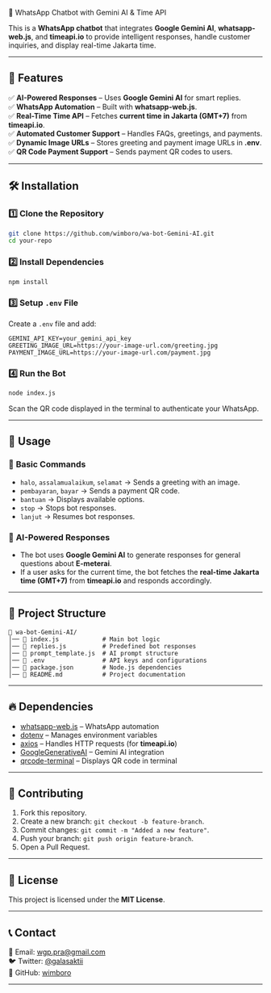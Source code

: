 📲 WhatsApp Chatbot with Gemini AI & Time API  

This is a **WhatsApp chatbot** that integrates **Google Gemini AI**, **whatsapp-web.js**, and **timeapi.io** to provide intelligent responses, handle customer inquiries, and display real-time Jakarta time.  

---

## 🚀 Features  

✅ **AI-Powered Responses** – Uses **Google Gemini AI** for smart replies.  
✅ **WhatsApp Automation** – Built with **whatsapp-web.js**.  
✅ **Real-Time Time API** – Fetches **current time in Jakarta (GMT+7)** from **timeapi.io**.  
✅ **Automated Customer Support** – Handles FAQs, greetings, and payments.  
✅ **Dynamic Image URLs** – Stores greeting and payment image URLs in **.env**.  
✅ **QR Code Payment Support** – Sends payment QR codes to users.  

---

## 🛠️ Installation  

### 1️⃣ **Clone the Repository**  
```bash
git clone https://github.com/wimboro/wa-bot-Gemini-AI.git
cd your-repo
```

### 2️⃣ **Install Dependencies**  
```bash
npm install
```

### 3️⃣ **Setup `.env` File**  
Create a `.env` file and add:  
```env
GEMINI_API_KEY=your_gemini_api_key
GREETING_IMAGE_URL=https://your-image-url.com/greeting.jpg
PAYMENT_IMAGE_URL=https://your-image-url.com/payment.jpg
```

### 4️⃣ **Run the Bot**  
```bash
node index.js
```
Scan the QR code displayed in the terminal to authenticate your WhatsApp.

---

## 📌 Usage  

### 🔹 **Basic Commands**  
- `halo`, `assalamualaikum`, `selamat` → Sends a greeting with an image.  
- `pembayaran`, `bayar` → Sends a payment QR code.  
- `bantuan` → Displays available options.  
- `stop` → Stops bot responses.  
- `lanjut` → Resumes bot responses.  

### 🔹 **AI-Powered Responses**  
- The bot uses **Google Gemini AI** to generate responses for general questions about **E-meterai**.  
- If a user asks for the current time, the bot fetches the **real-time Jakarta time (GMT+7)** from **timeapi.io** and responds accordingly.  

---

## 🔧 Project Structure  

```
📂 wa-bot-Gemini-AI/
│── 📜 index.js            # Main bot logic  
│── 📜 replies.js          # Predefined bot responses  
│── 📜 prompt_template.js  # AI prompt structure  
│── 📜 .env                # API keys and configurations  
│── 📜 package.json        # Node.js dependencies  
│── 📜 README.md           # Project documentation  
```

---

## 🔥 Dependencies  

- [whatsapp-web.js](https://github.com/pedroslopez/whatsapp-web.js) – WhatsApp automation  
- [dotenv](https://www.npmjs.com/package/dotenv) – Manages environment variables  
- [axios](https://www.npmjs.com/package/axios) – Handles HTTP requests (for **timeapi.io**)  
- [GoogleGenerativeAI](https://www.npmjs.com/package/@google/generative-ai) – Gemini AI integration  
- [qrcode-terminal](https://www.npmjs.com/package/qrcode-terminal) – Displays QR code in terminal  

---

## 🤝 Contributing  

1. Fork this repository.  
2. Create a new branch: `git checkout -b feature-branch`.  
3. Commit changes: `git commit -m "Added a new feature"`.  
4. Push your branch: `git push origin feature-branch`.  
5. Open a Pull Request.  

---

## 📜 License  

This project is licensed under the **MIT License**.  

---

## 📞 Contact  

📧 Email: wgp.pra@gmail.com  
🐦 Twitter: [@galasaktii](https://twitter.com/galasaktii)  
📌 GitHub: [wimboro](https://github.com/wimboro)  

---